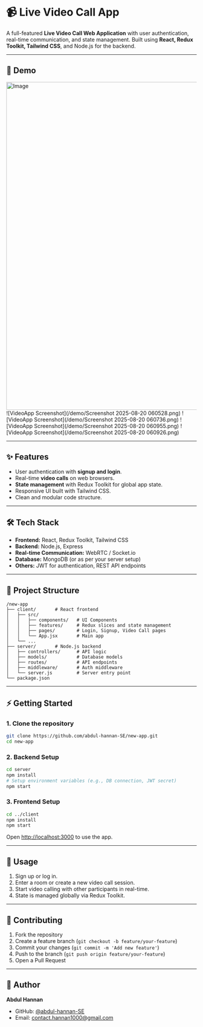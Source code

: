 # 📹 Live Video Call App

A full-featured **Live Video Call Web Application** with user authentication, real-time communication, and state management. Built using **React, Redux Toolkit, Tailwind CSS**, and Node.js for the backend.

---

## 🚀 Demo
<img width="1867" height="869" alt="Image" src="https://github.com/user-attachments/assets/35245c26-7acb-4d42-9ac8-643289dda3a3" />
![VideoApp Screenshot](/demo/Screenshot 2025-08-20 060528.png)
![VideoApp Screenshot](/demo/Screenshot 2025-08-20 060736.png)
![VideoApp Screenshot](/demo/Screenshot 2025-08-20 060955.png)
![VideoApp Screenshot](/demo/Screenshot 2025-08-20 060926.png)

---

## ✨ Features

* User authentication with **signup and login**.
* Real-time **video calls** on web browsers.
* **State management** with Redux Toolkit for global app state.
* Responsive UI built with Tailwind CSS.
* Clean and modular code structure.

---

## 🛠 Tech Stack

* **Frontend:** React, Redux Toolkit, Tailwind CSS
* **Backend:** Node.js, Express
* **Real-time Communication:** WebRTC / Socket.io
* **Database:** MongoDB (or as per your server setup)
* **Others:** JWT for authentication, REST API endpoints

---

## 📁 Project Structure

```
/new-app
├── client/       # React frontend
│   ├── src/
│   │   ├── components/   # UI Components
│   │   ├── features/     # Redux slices and state management
│   │   ├── pages/        # Login, Signup, Video Call pages
│   │   └── App.jsx       # Main app
│   └── ...
├── server/       # Node.js backend
│   ├── controllers/      # API logic
│   ├── models/           # Database models
│   ├── routes/           # API endpoints
│   ├── middleware/       # Auth middleware
│   └── server.js         # Server entry point
└── package.json
```

---

## ⚡ Getting Started

### 1. Clone the repository

```bash
git clone https://github.com/abdul-hannan-SE/new-app.git
cd new-app
```

### 2. Backend Setup

```bash
cd server
npm install
# Setup environment variables (e.g., DB connection, JWT secret)
npm start
```

### 3. Frontend Setup

```bash
cd ../client
npm install
npm start
```

Open [http://localhost:3000](http://localhost:3000) to use the app.

---

## 🚀 Usage

1. Sign up or log in.
2. Enter a room or create a new video call session.
3. Start video calling with other participants in real-time.
4. State is managed globally via Redux Toolkit.

---

## 🤝 Contributing

1. Fork the repository
2. Create a feature branch (`git checkout -b feature/your-feature`)
3. Commit your changes (`git commit -m 'Add new feature'`)
4. Push to the branch (`git push origin feature/your-feature`)
5. Open a Pull Request

---

## 👤 Author

**Abdul Hannan**

* GitHub: [@abdul-hannan-SE](https://github.com/abdul-hannan-SE)
* Email: [contact.hannan1000@gmail.com](mailto:contact.hannan1000@gmail.com)
